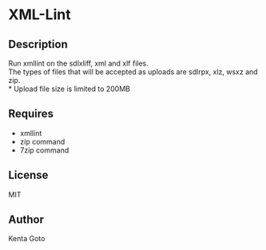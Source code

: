 # XML-Lint

## Description  
Run xmllint on the sdlxliff, xml and xlf files.  
The types of files that will be accepted as uploads are sdlrpx, xlz, wsxz and zip.  
\* Upload file size is limited to 200MB  

## Requires  
- xmllint
- zip command
- 7zip command

## License
MIT

## Author  
Kenta Goto
